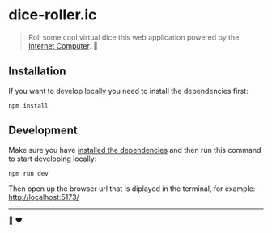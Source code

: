 # dice-roller.ic

> Roll some cool virtual dice this web application powered by the [Internet Computer](https://internetcomputer.org/). 🎲

## Installation

If you want to develop locally you need to install the dependencies first:

```
npm install
```

## Development

Make sure you have [installed the dependencies](#installation) and then run this command to start developing locally:

```
npm run dev
```

Then open up the browser url that is diplayed in the terminal, for example: [http://localhost:5173/](http://localhost:5173/)

---

🎲 ❤️
